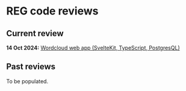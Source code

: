 # REG code reviews

## Current review

**14 Oct 2024:** [Wordcloud web app (SvelteKit, TypeScript, PostgresQL)](https://github.com/alan-turing-institute/the-reg-review/pull/1)

## Past reviews

To be populated.
